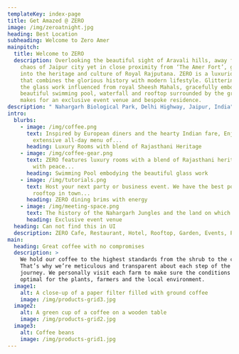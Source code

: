 ```yaml
---
templateKey: index-page
title: Get Amazed @ ZERO
image: /img/zeroatnight.jpg
heading: Best Location
subheading: Welcome to Zero Amer
mainpitch:
  title: Welcome to ZERO
  description: Overlooking the beautiful sight of Aravali hills, away from the
    chaos of Jaipur city yet in close proximity from ‘The Amer Fort’, glancing
    into the heritage and culture of Royal Rajputana. ZERO is a luxurious lodge
    that combines the glorious history with modern lifestyle. Glittering with
    the glass work influenced from royal Sheesh Mahals, gracefully embodying the
    beautiful swimming pool, waterfall and rooftop surrounded by the greenery
    makes for an exclusive event venue and bespoke residence.
description: " Nahargarh Biological Park, Delhi Highway, Jaipur, India"
intro:
  blurbs:
    - image: /img/coffee.png
      text: Inspired by European diners and the hearty Indian fare, Enjoy the
        extensive all-day menu of...
      heading: Luxury Rooms with blend of Rajasthani Heritage
    - image: /img/coffee-gear.png
      text: ZERO features luxury rooms with a blend of Rajasthani heritage and comfort
        with peace...
      heading: Swimming Pool embodying the beautiful glass work
    - image: /img/tutorials.png
      text: Host your next party or business event. We have the best pool deck and
        rooftop in town...
      heading: ZERO dining brims with energy
    - image: /img/meeting-space.png
      text: The history of the Nahargarh Jungles and the land on which it stands is...
      heading: Exclusive event venue
  heading: Can not find this in UI
  description: ZERO Cafe, Restaurant, Hotel, Rooftop, Garden, Events, Pool Party
main:
  heading: Great coffee with no compromises
  description: >
    We hold our coffee to the highest standards from the shrub to the cup.
    That’s why we’re meticulous and transparent about each step of the coffee’s
    journey. We personally visit each farm to make sure the conditions are
    optimal for the plants, farmers and the local environment.
  image1:
    alt: A close-up of a paper filter filled with ground coffee
    image: /img/products-grid3.jpg
  image2:
    alt: A green cup of a coffee on a wooden table
    image: /img/products-grid2.jpg
  image3:
    alt: Coffee beans
    image: /img/products-grid1.jpg
---
```

